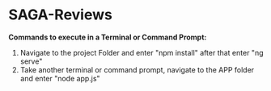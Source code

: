 # SAGA-Reviews
**Commands to execute in a Terminal or Command Prompt:**
1. Navigate to the project Folder and enter 
"npm install" after that enter
"ng serve"
2. Take another terminal or command prompt, navigate to the APP folder and enter
"node app.js"
